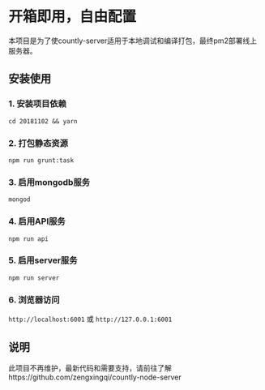 # 开箱即用，自由配置
本项目是为了使countly-server适用于本地调试和编译打包，最终pm2部署线上服务器。

## 安装使用
### 1. 安装项目依赖
` cd 20181102 && yarn `
### 2. 打包静态资源
` npm run grunt:task `
### 3. 启用mongodb服务
` mongod `
### 4. 启用API服务
` npm run api `
### 5. 启用server服务
` npm run server `
### 6. 浏览器访问
` http://localhost:6001 `
或
` http://127.0.0.1:6001 `

## 说明
此项目不再维护，最新代码和需要支持，请前往了解https://github.com/zengxingqi/countly-node-server
